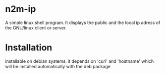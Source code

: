 # n2m-ip
A simple linux shell program. It displays the public and the local ip adress of the GNU/linux client or server.

# Installation 

installable on debian systems. it depends on 'curl' and 'hostname' which will be installed automatically with the deb package
